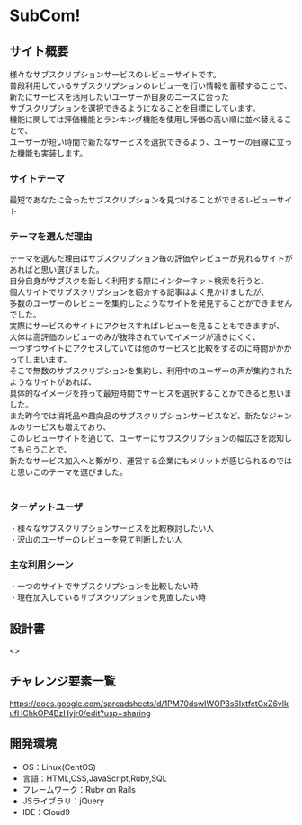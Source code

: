 # SubCom!

## サイト概要
様々なサブスクリプションサービスのレビューサイトです。  
普段利用しているサブスクリプションのレビューを行い情報を蓄積することで、  
新たにサービスを活用したいユーザーが自身のニーズに合った</br>
サブスクリプションを選択できるようになることを目標にしています。  
機能に関しては評価機能とランキング機能を使用し評価の高い順に並べ替えることで、  
ユーザーが短い時間で新たなサービスを選択できるよう、ユーザーの目線に立った機能も実装します。
</br>
### サイトテーマ
最短であなたに合ったサブスクリプションを見つけることができるレビューサイト
</br>
### テーマを選んだ理由
テーマを選んだ理由はサブスクリプション毎の評価やレビューが見れるサイトがあればと思い選びました。  
自分自身がサブスクを新しく利用する際にインターネット検索を行うと、  
個人サイトでサブスクリプションを紹介する記事はよく見かけましたが、  
多数のユーザーのレビューを集約したようなサイトを発見することができませんでした。  
実際にサービスのサイトにアクセスすればレビューを見ることもできますが、  
大体は高評価のレビューのみが抜粋されていてイメージが湧きにくく、  
一つずつサイトにアクセスしていては他のサービスと比較をするのに時間がかかってしまいます。  
そこで無数のサブスクリプションを集約し、利用中のユーザーの声が集約されたようなサイトがあれば、  
具体的なイメージを持って最短時間でサービスを選択することができると思いました。  
また昨今では消耗品や趣向品のサブスクリプションサービスなど、新たなジャンルのサービスも増えており、  
このレビューサイトを通じて、ユーザーにサブスクリプションの幅広さを認知してもらうことで、  
新たなサービス加入へと繋がり、運営する企業にもメリットが感じられるのではと思いこのテーマを選びました。  
</br>
### ターゲットユーザ
・様々なサブスクリプションサービスを比較検討したい人</br> 
・沢山のユーザーのレビューを見て判断したい人
</br>
### 主な利用シーン
・一つのサイトでサブスクリプションを比較したい時</br>
・現在加入しているサブスクリプションを見直したい時 
</br>
## 設計書
<>
</br>
## チャレンジ要素一覧
<https://docs.google.com/spreadsheets/d/1PM70dswIWOP3s6IxtfctGxZ6vIkufHChkOP4BzHyjr0/edit?usp=sharing>
</br>
## 開発環境
- OS：Linux(CentOS)
- 言語：HTML,CSS,JavaScript,Ruby,SQL
- フレームワーク：Ruby on Rails
- JSライブラリ：jQuery
- IDE：Cloud9